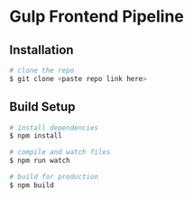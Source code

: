 # Gulp Frontend Pipeline

## Installation
```bash
# clone the repo
$ git clone <paste repo link here>
```

## Build Setup

```bash
# install dependencies
$ npm install

# compile and watch files
$ npm run watch

# build for production
$ npm build
```